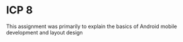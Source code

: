 # ICP 8
This assignment was primarily to explain the basics of Android mobile development and layout design